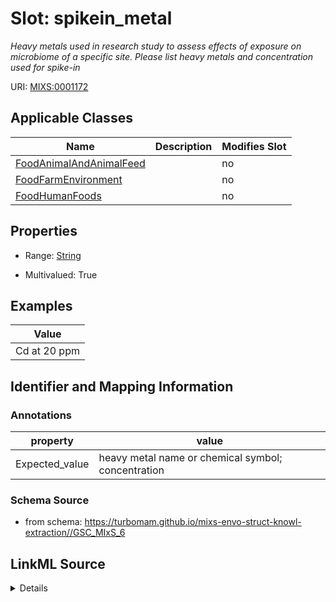 # Slot: spikein_metal


_Heavy metals used in research study to assess effects of exposure on microbiome of a specific site.  Please list heavy metals and concentration used for spike-in_



URI: [MIXS:0001172](https://w3id.org/mixs/0001172)



<!-- no inheritance hierarchy -->




## Applicable Classes

| Name | Description | Modifies Slot |
| --- | --- | --- |
[FoodAnimalAndAnimalFeed](FoodAnimalAndAnimalFeed.md) |  |  no  |
[FoodFarmEnvironment](FoodFarmEnvironment.md) |  |  no  |
[FoodHumanFoods](FoodHumanFoods.md) |  |  no  |







## Properties

* Range: [String](String.md)

* Multivalued: True






## Examples

| Value |
| --- |
| Cd at 20 ppm |

## Identifier and Mapping Information





### Annotations

| property | value |
| --- | --- |
| Expected_value | heavy metal name or chemical symbol; concentration |



### Schema Source


* from schema: https://turbomam.github.io/mixs-envo-struct-knowl-extraction//GSC_MIxS_6




## LinkML Source

<details>
```yaml
name: spikein_metal
annotations:
  Expected_value:
    tag: Expected_value
    value: heavy metal name or chemical symbol; concentration
description: Heavy metals used in research study to assess effects of exposure on
  microbiome of a specific site.  Please list heavy metals and concentration used
  for spike-in
title: spike-in with heavy metals
notes:
- heavy
- spike
examples:
- value: Cd at 20 ppm
from_schema: https://turbomam.github.io/mixs-envo-struct-knowl-extraction//GSC_MIxS_6
rank: 1000
string_serialization: '{text} {integer}'
slot_uri: MIXS:0001172
multivalued: true
alias: spikein_metal
domain_of:
- FoodAnimalAndAnimalFeed
- FoodFarmEnvironment
- FoodHumanFoods
range: string
required: false
recommended: false

```
</details>